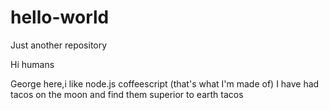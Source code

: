 # hello-world
Just another repository 

Hi humans

George here,i like node.js coffeescript (that's what I'm made  of)
I have had tacos on the moon and find them superior to earth tacos
